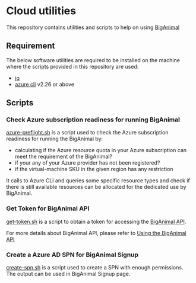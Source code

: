 # Cloud utilities

This repository contains utilities and scripts to help on using [BigAnimal][1]

## Requirement

The below software utilities are required to be installed on the machine
where the scripts provided in this repository are used:

- [jq][3]
- [azure cli][4] v2.26 or above

## Scripts

### Check Azure subscription readiness for running BigAnimal

[azure-preflight.sh](./azure/azure-preflight.sh) is a script used to check the
Azure subscription readiness for running the BigAnimal by:

- calculating if the Azure resource quota in your Azure subscription can meet
  the requirement of the BigAnimal?
- if your any of your Azure provider has not been registered?
- if the virtual-machine SKU in the given region has any restriction

It calls to Azure CLI and queries some specific resource types and check if there is
still available resources can be allocated for the dedicated use by BigAnimal.

### Get Token for BigAnimal API

[get-token.sh](./api/get-token.sh) is a script to obtain a token for accessing
the [BigAnimal API][2].

For more details about BigAnimal API, please refer to [Using the BigAnimal API][5]

### Create a Azure AD SPN for BigAnimal Signup

[create-spn.sh](./azure/create-spn.sh) is a script used to create a SPN with enough
permissions. The output can be used in BigAnimal Signup page.

[1]: https://www.enterprisedb.com/docs/biganimal/latest/
[2]: https://portal.biganimal.com/api/docs/
[3]: https://stedolan.github.io/jq/
[4]: https://docs.microsoft.com/en-us/cli/azure/
[5]: https://www.enterprisedb.com/docs/biganimal/latest/reference

